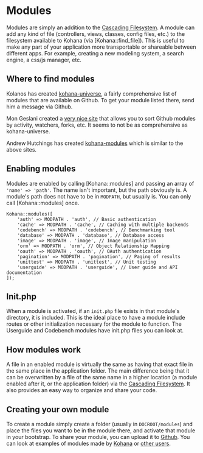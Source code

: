 # Modules

Modules are simply an addition to the [Cascading Filesystem](files). A module can add any kind of file (controllers, views, classes, config files, etc.) to the filesystem available to Kohana (via [Kohana::find_file]). This is useful to make any part of your application more transportable or shareable between different apps. For example, creating a new modeling system, a search engine, a css/js manager, etc.

## Where to find modules

Kolanos has created [kohana-universe](http://github.com/kolanos/kohana-universe/tree/master/modules/), a fairly comprehensive list of modules that are available on Github. To get your module listed there, send him a message via Github.

Mon Geslani created a [very nice site](http://kohana.mongeslani.com/) that allows you to sort Github modules by activity, watchers, forks, etc. It seems to not be as comprehensive as kohana-universe.

Andrew Hutchings has created [kohana-modules](http://www.kohana-modules.com) which is similar to the above sites.

## Enabling modules

Modules are enabled by calling [Kohana::modules] and passing an array of `'name' => 'path'`. The name isn't important, but the path obviously is. A module's path does not have to be in `MODPATH`, but usually is. You can only call [Kohana::modules] once.

    Kohana::modules([
        'auth' => MODPATH . 'auth', // Basic authentication
        'cache' => MODPATH . 'cache', // Caching with multiple backends
        'codebench' => MODPATH . 'codebench', // Benchmarking tool
        'database' => MODPATH . 'database', // Database access
        'image' => MODPATH . 'image', // Image manipulation
        'orm' => MODPATH . 'orm', // Object Relationship Mapping
        'oauth' => MODPATH . 'oauth', // OAuth authentication
        'pagination' => MODPATH . 'pagination', // Paging of results
        'unittest' => MODPATH . 'unittest', // Unit testing
        'userguide' => MODPATH . 'userguide', // User guide and API documentation
    ]);

## Init.php

When a module is activated, if an `init.php` file exists in that module's directory, it is included. This is the ideal place to have a module include routes or other initialization necessary for the module to function. The Userguide and Codebench modules have init.php files you can look at.

## How modules work

A file in an enabled module is virtually the same as having that exact file in the same place in the application folder. The main difference being that it can be overwritten by a file of the same name in a higher location (a module enabled after it, or the application folder) via the [Cascading Filesystem](files). It also provides an easy way to organize and share your code.

## Creating your own module

To create a module simply create a folder (usually in `DOCROOT/modules`) and place the files you want to be in the module there, and activate that module in your bootstrap. To share your module, you can upload it to [Github](http://github.com). You can look at examples of modules made by [Kohana](http://github.com/kohana) or [other users](#where-to-find-modules).
